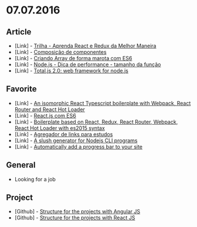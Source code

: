 # 07.07.2016

## Article 

- \[Link\] - [Trilha - Aprenda React e Redux da Melhor Maneira](http://programadorobjetivo.co/aprenda-react-da-melhor-maneira/)
- \[Link\] - [Composição de componentes](http://hugobessa.com.br/2016/07/01/composicao-componentes/)
- \[Link\] - [Criando Array de forma marota com ES6](http://nomadev.com.br/criando-array-de-forma-marota-com-es6/)
- \[Link\] - [Node.js - Dica de performance - tamanho da função](http://nomadev.com.br/node-js-dica-de-performance-tamanho-da-fun%C3%A7%C3%A3o/)
- \[Link\] - [Total.js 2.0: web framework for node.js](https://medium.com/@petersirka/total-js-2-0-web-framework-for-node-js-e3e7afbe5e88#.dvhxoqtoc)


## Favorite 

- \[Link\] - [An isomorphic React Typescript boilerplate with Webpack, React Router and React Hot Loader](https://github.com/ayoubdev/reactjs-typescript-isomorphic-starterkit)
- \[Link\] - [React.js com ES6](http://jscasts.teachable.com/courses/react-js-com-es6)
- \[Link\] - [Boilerplate based on React, Redux, React Router, Webpack, React Hot Loader with es2015 syntax](https://github.com/expalmer/react-router-redux-hot-webpack-es2015-boilerplate)
- \[Link\] - [Agregador de links para estudos](https://github.com/Leandro-Araujo/estudos)
- \[Link\] - [A slush generator for Nodejs CLI programs](https://github.com/afonsopacifer/slush-node-cli)
- \[Link\] - [Automatically add a progress bar to your site](https://github.com/HubSpot/pace/)


## General 

- Looking for a job


## Project

- \[Github\] - [Structure for the projects with Angular JS](https://github.com/prime-solutions/prime-angularjs)
- \[Github\] - [Structure for the projects with React JS](https://github.com/prime-solutions/prime-reactjs)
